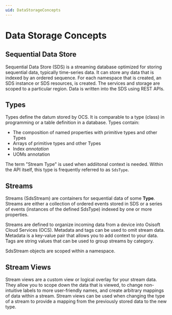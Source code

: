 ```yaml
---
uid: DataStorageConcepts
---
```


# Data Storage Concepts


## Sequential Data Store

Sequential Data Store (SDS) is a streaming database optimized for storing sequential data, typically time-series data. It can store any data that is indexed by an ordered sequence. For each namespace that is created, an SDS instance or SDS resources, is created. The services and storage are scoped to a particular region. Data is written into the SDS using REST APIs. 

## Types
Types define the datum stored by OCS. It is comparable to a type (class) in programming or a table definition in a database. Types contain:

* The composition of named properties with primitive types and other Types
* Arrays of primitive types and other Types
* Index *annotation*
* UOMs annotation

The term "Stream Type" is used when addiitonal context is needed. Within the API itself, this type is frequently referred to as `SdsType`.

## Streams
Streams (SdsStream) are containers for sequential data of some **Type**. Streams are either a collection of ordered events stored in SDS or a series of events (instances of the defined SdsType) indexed by one or more properties.

Streams are defined to organize incoming data from a device into Osisoft Cloud Services (OCS). Metadata and tags can be used to omit stream data. Metadata is a key-value pair that allows you to add context to your data. Tags are string values that can be used to group streams by category.


<!---
(QUESTION: Does this mean that by assigning properties and other things, you are organizing the data? 
JL: Yes, just like with PI to OCS, you are essentially "shaping" the PI data to the OCS SDS format.) --->


SdsStream objects are scoped within a namespace. 


## Stream Views
Stream views are a custom view or logical overlay for your stream data. They allow you to scope down the data that is viewed, to change non-intuitive labels to more user-friendly names, and create arbitrary mappings of data within a stream. Stream views can be used when changing the type of a stream to provide a mapping from the previously stored data to the new type.
